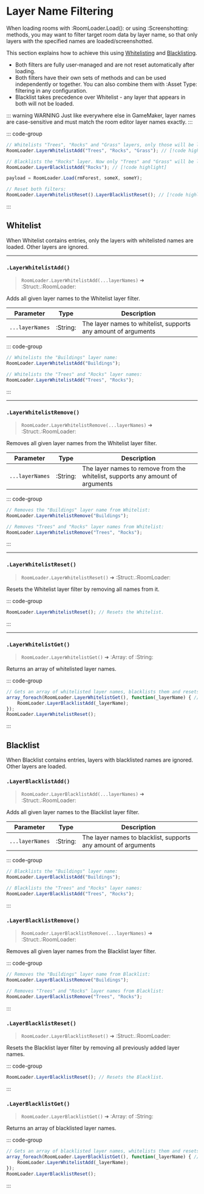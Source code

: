 # Layer Name Filtering

When loading rooms with :RoomLoader.Load(): or using :Screenshotting: methods, you may want to filter target room data by layer name, so that only layers with the specified names are loaded/screenshotted.

This section explains how to achieve this using [Whitelisting](#whitelist) and [Blacklisting](#blacklist).
* Both filters are fully user-managed and are not reset automatically after loading.
* Both filters have their own sets of methods and can be used independently or together. You can also combine them with :Asset Type: filtering in any configuration.
* Blacklist takes precedence over Whitelist - any layer that appears in both will not be loaded.

::: warning WARNING
Just like everywhere else in GameMaker, layer names are case-sensitive and must match the room editor layer names exactly.
:::

::: code-group
```js [Loading With Filters]
// Whitelists "Trees", "Rocks" and "Grass" layers, only those will be loaded:
RoomLoader.LayerWhitelistAdd("Trees", "Rocks", "Grass"); // [!code highlight]

// Blacklists the "Rocks" layer. Now only "Trees" and "Grass" will be loaded:
RoomLoader.LayerBlacklistAdd("Rocks"); // [!code highlight]

payload = RoomLoader.Load(rmForest, someX, someY);

// Reset both filters:
RoomLoader.LayerWhitelistReset().LayerBlacklistReset(); // [!code highlight]
```
:::

## Whitelist

When Whitelist contains entries, only the layers with whitelisted names are loaded. Other layers are ignored.

---
### `.LayerWhitelistAdd()`

> `RoomLoader.LayerWhitelistAdd(...layerNames)` ➜ :Struct:.:RoomLoader:

Adds all given layer names to the Whitelist layer filter.

| Parameter | Type | Description |
|---|---|---|
| `...layerNames` | :String: | The layer names to whitelist, supports any amount of arguments |

::: code-group
```js [Example]
// Whitelists the "Buildings" layer name:
RoomLoader.LayerWhitelistAdd("Buildings");

// Whitelists the "Trees" and "Rocks" layer names:
RoomLoader.LayerWhitelistAdd("Trees", "Rocks");
```
:::

---
### `.LayerWhitelistRemove()`

> `RoomLoader.LayerWhitelistRemove(...layerNames)` ➜ :Struct:.:RoomLoader:

Removes all given layer names from the Whitelist layer filter.

| Parameter | Type | Description |
|---|---|---|
| `...layerNames` | :String: | The layer names to remove from the whitelist, supports any amount of arguments |

::: code-group
```js [Example]
// Removes the "Buildings" layer name from Whitelist:
RoomLoader.LayerWhitelistRemove("Buildings");

// Removes "Trees" and "Rocks" layer names from Whitelist:
RoomLoader.LayerWhitelistRemove("Trees", "Rocks");
```
:::

---
### `.LayerWhitelistReset()`

> `RoomLoader.LayerWhitelistReset()` ➜ :Struct:.:RoomLoader:

Resets the Whitelist layer filter by removing all names from it.

::: code-group
```js [Example]
RoomLoader.LayerWhitelistReset(); // Resets the Whitelist.
```
:::

---
### `.LayerWhitelistGet()`

> `RoomLoader.LayerWhitelistGet()` ➜ :Array: of :String:

Returns an array of whitelisted layer names.

::: code-group
```js [Example]
// Gets an array of whitelisted layer names, blacklists them and resets Whitelist:
array_foreach(RoomLoader.LayerWhitelistGet(), function(_layerName) { // [!code highlight]
    RoomLoader.LayerBlacklistAdd(_layerName);
});
RoomLoader.LayerWhitelistReset();
```
:::

## Blacklist

When Blacklist contains entries, layers with blacklisted names are ignored. Other layers are loaded. 

### `.LayerBlacklistAdd()`

> `RoomLoader.LayerBlacklistAdd(...layerNames)` ➜ :Struct:.:RoomLoader:

Adds all given layer names to the Blacklist layer filter.

| Parameter | Type | Description |
|---|---|---|
| `...layerNames` | :String: | The layer names to blacklist, supports any amount of arguments |

::: code-group
```js [Example]
// Blacklists the "Buildings" layer name:
RoomLoader.LayerBlacklistAdd("Buildings");

// Blacklists the "Trees" and "Rocks" layer names:
RoomLoader.LayerBlacklistAdd("Trees", "Rocks");
```
:::

### `.LayerBlacklistRemove()`

> `RoomLoader.LayerBlacklistRemove(...layerNames)` ➜ :Struct:.:RoomLoader:

Removes all given layer names from the Blacklist layer filter.

::: code-group
```js [Example]
// Removes the "Buildings" layer name from Blacklist:
RoomLoader.LayerBlacklistRemove("Buildings");

// Removes "Trees" and "Rocks" layer names from Blacklist:
RoomLoader.LayerBlacklistRemove("Trees", "Rocks");
```
:::

### `.LayerBlacklistReset()`

> `RoomLoader.LayerBlacklistReset()` ➜ :Struct:.:RoomLoader:

Resets the Blacklist layer filter by removing all previously added layer names.

::: code-group
```js [Example]
RoomLoader.LayerBlacklistReset(); // Resets the Blacklist.
```
:::

### `.LayerBlacklistGet()`

> `RoomLoader.LayerBlacklistGet()` ➜ :Array: of :String:

Returns an array of blacklisted layer names.

::: code-group
```js [Example]
// Gets an array of blacklisted layer names, whitelists them and resets Blacklist:
array_foreach(RoomLoader.LayerBlacklistGet(), function(_layerName) { // [!code highlight]
    RoomLoader.LayerWhitelistAdd(_layerName);
});
RoomLoader.LayerBlacklistReset();
```
:::
